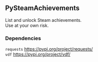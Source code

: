 ## PySteamAchievements
List and unlock Steam achievements.\
Use at your own risk.

### Dependencies
`requests` https://pypi.org/project/requests/ \
`vdf` https://pypi.org/project/vdf/
